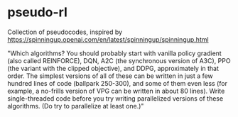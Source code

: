 # pseudo-rl

Collection of pseudocodes, inspired by https://spinningup.openai.com/en/latest/spinningup/spinningup.html

"Which algorithms? You should probably start with vanilla policy gradient (also called REINFORCE), DQN, A2C (the synchronous version of A3C), PPO (the variant with the clipped objective), and DDPG, approximately in that order. The simplest versions of all of these can be written in just a few hundred lines of code (ballpark 250-300), and some of them even less (for example, a no-frills version of VPG can be written in about 80 lines). Write single-threaded code before you try writing parallelized versions of these algorithms. (Do try to parallelize at least one.)"